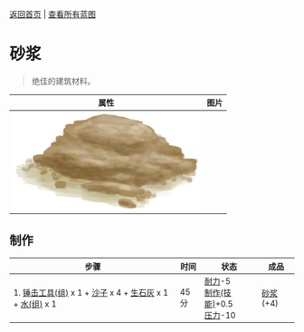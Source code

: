 [返回首页](index.md)   |  [查看所有蓝图](blueprint.md)
# 砂浆  
> 绝佳的建筑材料。  
  
  属性  |   图片   
 ----  |  ----:   
   |  ![](Sprite/Mortar.png)   
  
## 制作  
步骤  |  时间  |  状态  |  成品  
----  |  ----  |  ----  |  ----  
1. [锤击工具(组)](GpTag_Hammer.md) x 1 + [沙子](Sand.md) x 4 + [生石灰](Quicklime.md) x 1 + [水(组)](GpTag_WaterAny.md) x 1  |  45分  |  [耐力](Stamina.md)-5<br>[制作(技能)](Skill_Crafting.md)+0.5<br>[压力](Stress.md)-10  |  [砂浆](Mortar.md)(+4)  
